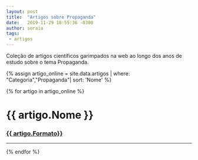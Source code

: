 ```yaml
---
layout: post
title:  "Artigos sobre Propaganda"
date:   2019-11-29 18:55:36 -0300
author: soraia
tags: 
 - artigos 
---
```


<p>Coleção de artigos científicos garimpados na web ao longo dos anos de estudo sobre o tema Propaganda.</p>

 {% assign artigo_online = site.data.artigos  | where: "Categoria","Propaganda"| sort: 'Nome'  %}

{% for artigo in artigo_online %}
<h1 class="post-title">{{ artigo.Nome }}</h1>

<h3><a href="{{ artigo.url}}">{{ artigo.Formato}}</a></h3>


<hr>

 {% endfor %}      
